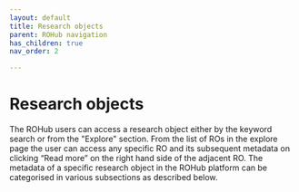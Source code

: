 ```yaml
---
layout: default
title: Research objects
parent: ROHub navigation
has_children: true
nav_order: 2

---
```


# Research objects
<!--{: .no_toc }


# Table of contents
{: .no_toc .text-delta }

1. TOC
{:toc}

---
--->
The ROHub users can access a research object either by the keyword search or from the "Explore" section. From the list of ROs in the explore page the user can access any specific RO and its subsequent metadata on clicking “Read more” on the right hand side of the adjacent RO. The metadata of a specific research object in the ROHub platform can be categorised in various subsections as described below.
